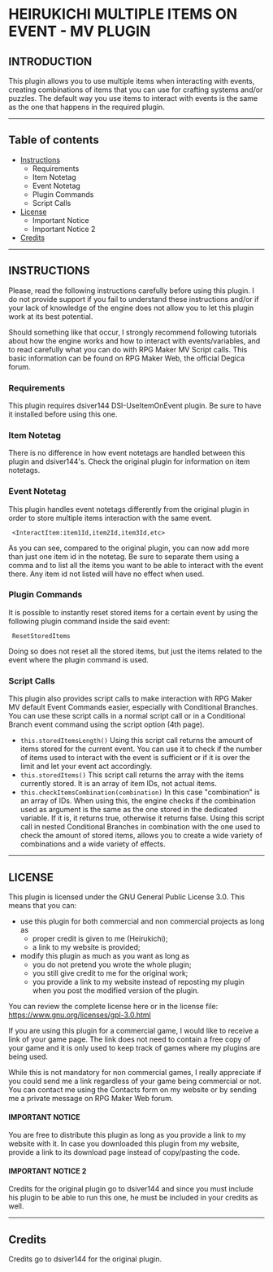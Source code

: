# HEIRUKICHI MULTIPLE ITEMS ON EVENT - MV PLUGIN

## INTRODUCTION
This plugin allows you to use multiple items when interacting with events, creating combinations of items that you can use for crafting systems and/or puzzles. The default way you use items to interact with events is the same as the one that happens in the required plugin.

------------------------------

## Table of contents
* [Instructions](#instructions)
  - Requirements
  - Item Notetag
  - Event Notetag
  - Plugin Commands
  - Script Calls
* [License](#license)
  - Important Notice
  - Important Notice 2
* [Credits](#credits)

------------------------------

## INSTRUCTIONS
Please, read the following instructions carefully before using this plugin.
I do not provide support if you fail to understand these instructions and/or if your lack of knowledge of the engine does not allow you to let this plugin work at its best potential.

Should something like that occur, I strongly recommend following tutorials about how the engine works and how to interact with events/variables, and to read carefully what you can do with RPG Maker MV Script calls.
This basic information can be found on RPG Maker Web, the official Degica forum.

### Requirements
 This plugin requires dsiver144 DSI-UseItemOnEvent plugin. Be sure to have it installed before using this one.

### Item Notetag
 There is no difference in how event notetags are handled between this plugin and dsiver144's. Check the original plugin for information on item notetags.

### Event Notetag
 This plugin handles event notetags differently from the original plugin in order to store multiple items interaction with the same event.
```
 <InteractItem:item1Id,item2Id,item3Id,etc>
```
 As you can see, compared to the original plugin, you can now add more than just one item id in the notetag. Be sure to separate them using a comma and to list all the items you want to be able to interact with the event there.
 Any item id not listed will have no effect when used.

### Plugin Commands
 It is possible to instantly reset stored items for a certain event by using the following plugin command inside the said event:
```
 ResetStoredItems
```
 Doing so does not reset all the stored items, but just the items related to the event where the plugin command is used.

### Script Calls
 This plugin also provides script calls to make interaction with RPG Maker MV default Event Commands easier, especially with Conditional Branches. You can use these script calls in a normal script call or in a Conditional Branch event command using the script option (4th page).

- ```this.storedItemsLength()``` 
  Using this script call returns the amount of items stored for the current event. You can use it to check if the number of items used to interact with the event is sufficient or if it is over the limit and let your event act accordingly.
- ```this.storedItems()```
  This script call returns the array with the items currently stored. It is an array of item IDs, not actual items.
- ```this.checkItemsCombination(combination)```
  In this case "combination" is an array of IDs. When using this, the engine checks if the combination used as argument is the same as the one stored in the dedicated variable. If it is, it returns true, otherwise it returns false. Using this script call in nested Conditional Branches in combination with the one used to check the amount of stored items, allows you to create a wide variety of combinations and a wide variety of effects.

---------------------------
## LICENSE

This plugin is licensed under the GNU General Public License 3.0. This means that you can:
- use this plugin for both commercial and non commercial projects as long as
  * proper credit is given to me (Heirukichi);
  * a link to my website is provided;
- modify this plugin as much as you want as long as
  * you do not pretend you wrote the whole plugin;
  * you still give credit to me for the original work;
  * you provide a link to my website instead of reposting my plugin when you post the modified version of the plugin.

You can review the complete license here or in the license file:
https://www.gnu.org/licenses/gpl-3.0.html

If you are using this plugin for a commercial game, I would like to receive a link of your game page. The link does not need to contain a free copy of your game and it is only used to keep track of games where my plugins are being used.

While this is not mandatory for non commercial games, I really appreciate if you could send me a link regardless of your game being commercial or not.
You can contact me using the Contacts form on my website or by sending me a private message on RPG Maker Web forum.

#### IMPORTANT NOTICE
You are free to distribute this plugin as long as you provide a link to my website with it. In case you downloaded this plugin from my website, provide a link to its download page instead of copy/pasting the code.

#### IMPORTANT NOTICE 2
Credits for the original plugin go to dsiver144 and since you must include his plugin to be able to run this one, he must be included in your credits as well.

---------------
## Credits
Credits go to dsiver144 for the original plugin.
